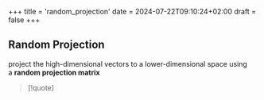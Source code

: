 +++
title = 'random_projection'
date = 2024-07-22T09:10:24+02:00
draft = false
+++

## Random Projection
project the high-dimensional vectors to a lower-dimensional space using a **random projection matrix**


>[!quote]